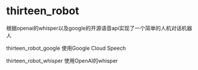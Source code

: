 # thirteen_robot
根据openai的whisper以及google的开源语音api实现了一个简单的人机对话机器人

thirteen_robot_google 使用Google Cloud Speech

thirteen_robot_whisper 使用OpenAI的whisper

